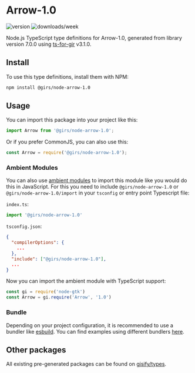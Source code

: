 
# Arrow-1.0

![version](https://img.shields.io/npm/v/@girs/node-arrow-1.0)
![downloads/week](https://img.shields.io/npm/dw/@girs/node-arrow-1.0)


Node.js TypeScript type definitions for Arrow-1.0, generated from library version 7.0.0 using [ts-for-gir](https://github.com/gjsify/ts-for-gir) v3.1.0.


## Install

To use this type definitions, install them with NPM:
```bash
npm install @girs/node-arrow-1.0
```

## Usage

You can import this package into your project like this:
```ts
import Arrow from '@girs/node-arrow-1.0';
```

Or if you prefer CommonJS, you can also use this:
```ts
const Arrow = require('@girs/node-arrow-1.0');
```

### Ambient Modules

You can also use [ambient modules](https://github.com/gjsify/ts-for-gir/tree/main/packages/cli#ambient-modules) to import this module like you would do this in JavaScript.
For this you need to include `@girs/node-arrow-1.0` or `@girs/node-arrow-1.0/import` in your `tsconfig` or entry point Typescript file:

`index.ts`:
```ts
import '@girs/node-arrow-1.0'
```

`tsconfig.json`:
```json
{
  "compilerOptions": {
    ...
  },
  "include": ["@girs/node-arrow-1.0"],
  ...
}
```

Now you can import the ambient module with TypeScript support: 

```ts
const gi = require('node-gtk')
const Arrow = gi.require('Arrow', '1.0')
```


### Bundle

Depending on your project configuration, it is recommended to use a bundler like [esbuild](https://esbuild.github.io/). You can find examples using different bundlers [here](https://github.com/gjsify/ts-for-gir/tree/main/examples).

## Other packages

All existing pre-generated packages can be found on [gjsify/types](https://github.com/gjsify/types).

